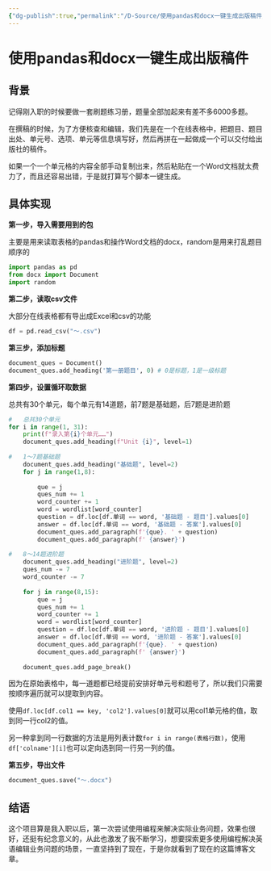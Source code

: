 ```yaml
---
{"dg-publish":true,"permalink":"/D-Source/使用pandas和docx一键生成出版稿件/","created":"2022-06-16T16:16:57.000+08:00","updated":"2022-06-16T16:16:57.000+08:00"}
---
```


# 使用pandas和docx一键生成出版稿件

## 背景
记得刚入职的时候要做一套刷题练习册，题量全部加起来有差不多6000多题。

在撰稿的时候，为了方便核查和编辑，我们先是在一个在线表格中，把题目、题目出处、单元号、选项、单元等信息填写好，然后再拼在一起做成一个可以交付给出版社的稿件。

如果一个一个单元格的内容全部手动复制出来，然后粘贴在一个Word文档就太费力了，而且还容易出错，于是就打算写个脚本一键生成。

## 具体实现
**第一步，导入需要用到的包**

主要是用来读取表格的pandas和操作Word文档的docx，random是用来打乱题目顺序的
```Python
import pandas as pd  
from docx import Document  
import random
```

**第二步，读取csv文件**

大部分在线表格都有导出成Excel和csv的功能
```Python
df = pd.read_csv("～.csv")
```

**第三步，添加标题**
```Python
document_ques = Document()  
document_ques.add_heading('第一册题目', 0) # 0是标题，1是一级标题
```

**第四步，设置循环取数据**

总共有30个单元，每个单元有14道题，前7题是基础题，后7题是进阶题
```Python
#   总共30个单元  
for i in range(1, 31):  
    print(f"录入第{i}个单元……")  
    document_ques.add_heading(f"Unit {i}", level=1)  
  
#   1～7题基础题  
    document_ques.add_heading("基础题", level=2)  
    for j in range(1,8):
		
        que = j  
        ques_num += 1  
        word_counter += 1  
        word = wordlist[word_counter]  
        question = df.loc[df.单词 == word, '基础题 - 题目'].values[0]  
        answer = df.loc[df.单词 == word, '基础题 - 答案'].values[0]  
        document_ques.add_paragraph(f'{que}. ' + question)  
        document_ques.add_paragraph(f' {answer}')  
  
#   8～14题进阶题  
    document_ques.add_heading("进阶题", level=2)
    ques_num -= 7  
    word_counter -= 7  
  
    for j in range(8,15):  
        que = j  
        ques_num += 1  
        word_counter += 1  
        word = wordlist[word_counter]  
        question = df.loc[df.单词 == word, '进阶题 - 题目'].values[0]  
        answer = df.loc[df.单词 == word, '进阶题 - 答案'].values[0]  
        document_ques.add_paragraph(f'{que}. ' + question)  
        document_ques.add_paragraph(f' {answer}')  
  
    document_ques.add_page_break()
```
因为在原始表格中，每一道题都已经提前安排好单元号和题号了，所以我们只需要按顺序遍历就可以提取到内容。

使用`df.loc[df.col1 == key, 'col2'].values[0]`就可以用col1单元格的值，取到同一行col2的值。

另一种拿到同一行数据的方法是用列表计数`for i in range(表格行数)`，使用`df['colname'][i]`也可以定向选到同一行另一列的值。

**第五步，导出文件**
```Python
document_ques.save("～.docx")
```

## 结语
这个项目算是我入职以后，第一次尝试使用编程来解决实际业务问题，效果也很好，还挺有纪念意义的，从此也激发了我不断学习，想要探索更多使用编程解决英语编辑业务问题的场景，一直坚持到了现在，于是你就看到了现在的这篇博客文章。